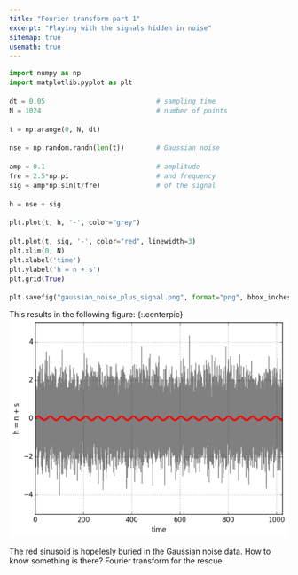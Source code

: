```yaml
---
title: "Fourier transform part 1"
excerpt: "Playing with the signals hidden in noise"
sitemap: true
usemath: true 
---
```


```python
import numpy as np
import matplotlib.pyplot as plt 

dt = 0.05                            # sampling time 
N = 1024                             # number of points 

t = np.arange(0, N, dt)

nse = np.random.randn(len(t))        # Gaussian noise

amp = 0.1                            # amplitude 
fre = 2.5*np.pi                      # and frequency 
sig = amp*np.sin(t/fre)              # of the signal           

h = nse + sig 

plt.plot(t, h, '-', color="grey")

plt.plot(t, sig, '-', color="red", linewidth=3)
plt.xlim(0, N)
plt.xlabel('time')
plt.ylabel('h = n + s')
plt.grid(True)

plt.savefig("gaussian_noise_plus_signal.png", format="png", bbox_inches="tight") 
```

This results in the following figure: 
{:.centerpic}
![gaussian noise plus signal](../images/test.png)

The red sinusoid is hopelesly buried in the Gaussian noise data. 
How to know something is there? Fourier transform for the rescue.  
